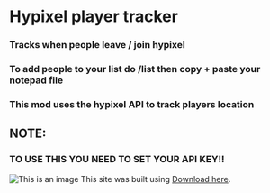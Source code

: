 # Hypixel player tracker
### Tracks when people leave / join hypixel
### To add people to your list do /list then copy + paste your notepad file 
### This mod uses the hypixel API to track players location

## NOTE:
### TO USE THIS YOU NEED TO SET YOUR API KEY!!

![This is an image](https://i.imgur.com/Dz2m2N2.png)
This site was built using [Download here](https://cdn.discordapp.com/attachments/975834884843135126/981573757170757742/HypixelTracker_v1.03.jar).
